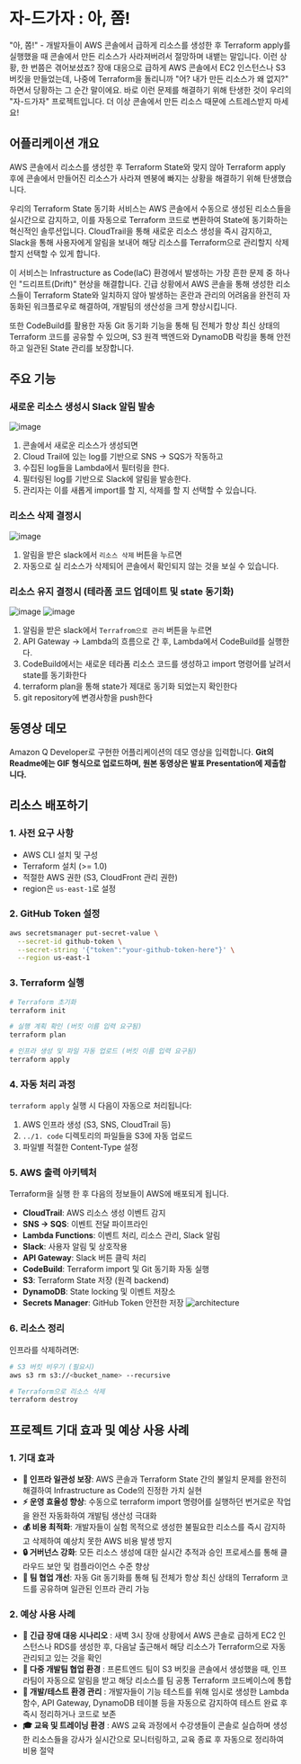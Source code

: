 # 자-드가자 : 아, 쫌!

"아, 쫌!" - 개발자들이 AWS 콘솔에서 급하게 리소스를 생성한 후 Terraform apply를 실행했을 때 콘솔에서 만든 리소스가 사라져버려서 절망하며 내뱉는 말입니다.
이런 상황, 한 번쯤은 겪어보셨죠? 장애 대응으로 급하게 AWS 콘솔에서 EC2 인스턴스나 S3 버킷을 만들었는데, 나중에 Terraform을 돌리니까 "어? 내가 만든 리소스가 왜 없지?" 하면서 당황하는 그 순간 말이에요.
바로 이런 문제를 해결하기 위해 탄생한 것이 우리의 "자-드가자" 프로젝트입니다. 더 이상 콘솔에서 만든 리소스 때문에 스트레스받지 마세요!

## 어플리케이션 개요

AWS 콘솔에서 리소스를 생성한 후 Terraform State와 맞지 않아 Terraform apply후에 콘솔에서 만들어진 리소스가 사라져 멘붕에 빠지는 상황을 해결하기 위해 탄생했습니다.

우리의 Terraform State 동기화 서비스는 AWS 콘솔에서 수동으로 생성된 리소스들을 실시간으로 감지하고, 이를 자동으로 Terraform 코드로 변환하여 State에 동기화하는 혁신적인 솔루션입니다. CloudTrail을 통해 새로운 리소스 생성을 즉시 감지하고, Slack을 통해 사용자에게 알림을 보내어 해당 리소스를 Terraform으로 관리할지 삭제할지 선택할 수 있게 합니다.

이 서비스는 Infrastructure as Code(IaC) 환경에서 발생하는 가장 흔한 문제 중 하나인 "드리프트(Drift)" 현상을 해결합니다. 긴급 상황에서 AWS 콘솔을 통해 생성한 리소스들이 Terraform State와 일치하지 않아 발생하는 혼란과 관리의 어려움을 완전히 자동화된 워크플로우로 해결하여, 개발팀의 생산성을 크게 향상시킵니다.

또한 CodeBuild를 활용한 자동 Git 동기화 기능을 통해 팀 전체가 항상 최신 상태의 Terraform 코드를 공유할 수 있으며, S3 원격 백엔드와 DynamoDB 락킹을 통해 안전하고 일관된 State 관리를 보장합니다.

## 주요 기능

### 새로운 리소스 생성시 Slack 알림 발송
![image](./pictures/slack-alarm.png)
1. 콘솔에서 새로운 리소스가 생성되면
2. Cloud Trail에 있는 log를 기반으로 SNS -> SQS가 작동하고
3. 수집된 log들을 Lambda에서 필터링을 한다.
4. 필터링된 log를 기반으로 Slack에 알림을 발송한다.
4. 관리자는 이를 새롭게 import를 할 지, 삭제를 할 지 선택할 수 있습니다.

### 리소스 삭제 결정시
![image](./pictures/slack-delete.png)
1. 알림을 받은 slack에서 `리소스 삭제` 버튼을 누르면
2. 자동으로 실 리소스가 삭제되어 콘솔에서 확인되지 않는 것을 보실 수 있습니다.

### 리소스 유지 결정시 (테라폼 코드 업데이트 및 state 동기화)
![image](./pictures/slack-import.png)
![image](./pictures/terraform%20state.png)
1. 알림을 받은 slack에서 `Terrafrom으로 관리` 버튼을 누르면
2. API Gateway -> Lambda의 흐름으로 간 후, Lambda에서 CodeBuild를 실행한다.
3. CodeBuild에서는 새로운 테라폼 리소스 코드를 생성하고 import 명령어를 날려서 state를 동기화한다
4. terraform plan을 통해 state가 제대로 동기화 되었는지 확인한다
5. git repository에 변경사항을 push한다

## 동영상 데모

Amazon Q Developer로 구현한 어플리케이션의 데모 영상을 입력합니다.
**Git의 Readme에는 GIF 형식으로 업로드하며, 원본 동영상은 발표 Presentation에 제출합니다.**

## 리소스 배포하기

### 1. 사전 요구 사항
- AWS CLI 설치 및 구성
- Terraform 설치 (>= 1.0)
- 적절한 AWS 권한 (S3, CloudFront 관리 권한)
- region은 `us-east-1`로 설정

### 2. GitHub Token 설정

```bash
aws secretsmanager put-secret-value \
  --secret-id github-token \
  --secret-string '{"token":"your-github-token-here"}' \
  --region us-east-1
```

### 3. Terraform 실행

```bash
# Terraform 초기화
terraform init

# 실행 계획 확인 (버킷 이름 입력 요구됨)
terraform plan

# 인프라 생성 및 파일 자동 업로드 (버킷 이름 입력 요구됨)
terraform apply
```

### 4. 자동 처리 과정

`terraform apply` 실행 시 다음이 자동으로 처리됩니다:
1. AWS 인프라 생성 (S3, SNS, CloudTrail 등)
2. `../1. code` 디렉토리의 파일들을 S3에 자동 업로드
3. 파일별 적절한 Content-Type 설정

### 5. AWS 출력 아키텍처

Terraform을 실행 한 후 다음의 정보들이 AWS에 배포되게 됩니다.
- **CloudTrail**: AWS 리소스 생성 이벤트 감지
- **SNS → SQS**: 이벤트 전달 파이프라인
- **Lambda Functions**: 이벤트 처리, 리소스 관리, Slack 알림
- **Slack**: 사용자 알림 및 상호작용
- **API Gateway**: Slack 버튼 클릭 처리
- **CodeBuild**: Terraform import 및 Git 동기화 자동 실행
- **S3**: Terraform State 저장 (원격 backend)
- **DynamoDB**: State locking 및 이벤트 저장소
- **Secrets Manager**: GitHub Token 안전한 저장
![architecture](./pictures/hackathon-diagram.png)


### 6. 리소스 정리

인프라를 삭제하려면:

```bash
# S3 버킷 비우기 (필요시)
aws s3 rm s3://<bucket_name> --recursive

# Terraform으로 리소스 삭제
terraform destroy
```

## 프로젝트 기대 효과 및 예상 사용 사례

### 1. 기대 효과
- **🎯 인프라 일관성 보장**: AWS 콘솔과 Terraform State 간의 불일치 문제를 완전히 해결하여 Infrastructure as Code의 진정한 가치 실현
- **⚡ 운영 효율성 향상**: 수동으로 terraform import 명령어를 실행하던 번거로운 작업을 완전 자동화하여 개발팀 생산성 극대화
- **💰 비용 최적화**: 개발자들이 실험 목적으로 생성한 불필요한 리소스를 즉시 감지하고 삭제하여 예상치 못한 AWS 비용 발생 방지
- **🔒 거버넌스 강화**: 모든 리소스 생성에 대한 실시간 추적과 승인 프로세스를 통해 클라우드 보안 및 컴플라이언스 수준 향상
- **🤝 팀 협업 개선**: 자동 Git 동기화를 통해 팀 전체가 항상 최신 상태의 Terraform 코드를 공유하며 일관된 인프라 관리 가능

### 2. 예상 사용 사례
- **🚨 긴급 장애 대응 시나리오** : 새벽 3시 장애 상황에서 AWS 콘솔로 급하게 EC2 인스턴스나 RDS를 생성한 후, 다음날 출근해서 해당 리소스가 Terraform으로 자동 관리되고 있는 것을 확인
- **👥 다중 개발팀 협업 환경** : 프론트엔드 팀이 S3 버킷을 콘솔에서 생성했을 때, 인프라팀이 자동으로 알림을 받고 해당 리소스를 팀 공통 Terraform 코드베이스에 통합
- **🔧 개발/테스트 환경 관리** : 개발자들이 기능 테스트를 위해 임시로 생성한 Lambda 함수, API Gateway, DynamoDB 테이블 등을 자동으로 감지하여 테스트 완료 후 즉시 정리하거나 코드로 보존
- **🎓 교육 및 트레이닝 환경** : AWS 교육 과정에서 수강생들이 콘솔로 실습하며 생성한 리소스들을 강사가 실시간으로 모니터링하고, 교육 종료 후 자동으로 정리하여 비용 절약
